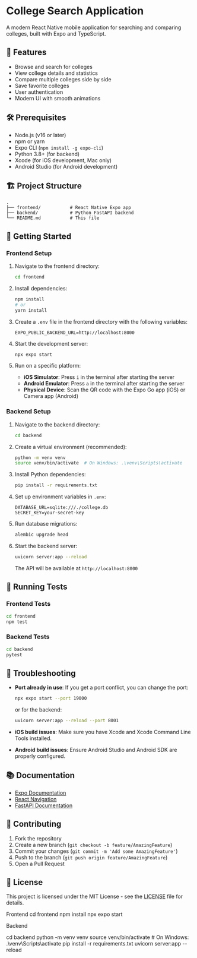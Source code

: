 # College Search Application

A modern React Native mobile application for searching and comparing colleges, built with Expo and TypeScript.

## 🚀 Features

- Browse and search for colleges
- View college details and statistics
- Compare multiple colleges side by side
- Save favorite colleges
- User authentication
- Modern UI with smooth animations

## 🛠️ Prerequisites

- Node.js (v16 or later)
- npm or yarn
- Expo CLI (`npm install -g expo-cli`)
- Python 3.8+ (for backend)
- Xcode (for iOS development, Mac only)
- Android Studio (for Android development)

## 🏗️ Project Structure

```
.
├── frontend/           # React Native Expo app
├── backend/            # Python FastAPI backend
└── README.md           # This file
```

## 🚀 Getting Started

### Frontend Setup

1. Navigate to the frontend directory:
   ```bash
   cd frontend
   ```

2. Install dependencies:
   ```bash
   npm install
   # or
   yarn install
   ```

3. Create a `.env` file in the frontend directory with the following variables:
   ```env
   EXPO_PUBLIC_BACKEND_URL=http://localhost:8000
   ```

4. Start the development server:
   ```bash
   npx expo start
   ```

5. Run on a specific platform:
   - **iOS Simulator**: Press `i` in the terminal after starting the server
   - **Android Emulator**: Press `a` in the terminal after starting the server
   - **Physical Device**: Scan the QR code with the Expo Go app (iOS) or Camera app (Android)

### Backend Setup

1. Navigate to the backend directory:
   ```bash
   cd backend
   ```

2. Create a virtual environment (recommended):
   ```bash
   python -m venv venv
   source venv/bin/activate  # On Windows: .\venv\Scripts\activate
   ```

3. Install Python dependencies:
   ```bash
   pip install -r requirements.txt
   ```

4. Set up environment variables in `.env`:
   ```env
   DATABASE_URL=sqlite:///./college.db
   SECRET_KEY=your-secret-key
   ```

5. Run database migrations:
   ```bash
   alembic upgrade head
   ```

6. Start the backend server:
   ```bash
   uvicorn server:app --reload
   ```
   The API will be available at `http://localhost:8000`

## 🧪 Running Tests

### Frontend Tests
```bash
cd frontend
npm test
```

### Backend Tests
```bash
cd backend
pytest
```

## 🔧 Troubleshooting

- **Port already in use**: If you get a port conflict, you can change the port:
  ```bash
  npx expo start --port 19000
  ```
  or for the backend:
  ```bash
  uvicorn server:app --reload --port 8001
  ```

- **iOS build issues**: Make sure you have Xcode and Xcode Command Line Tools installed.

- **Android build issues**: Ensure Android Studio and Android SDK are properly configured.

## 📚 Documentation

- [Expo Documentation](https://docs.expo.dev/)
- [React Navigation](https://reactnavigation.org/)
- [FastAPI Documentation](https://fastapi.tiangolo.com/)

## 🤝 Contributing

1. Fork the repository
2. Create a new branch (`git checkout -b feature/AmazingFeature`)
3. Commit your changes (`git commit -m 'Add some AmazingFeature'`)
4. Push to the branch (`git push origin feature/AmazingFeature`)
5. Open a Pull Request

## 📄 License

This project is licensed under the MIT License - see the [LICENSE](LICENSE) file for details.



Frontend 
cd frontend
npm install
npx expo start


Backend

cd backend
python -m venv venv
source venv/bin/activate  # On Windows: .\venv\Scripts\activate
pip install -r requirements.txt
uvicorn server:app --reload